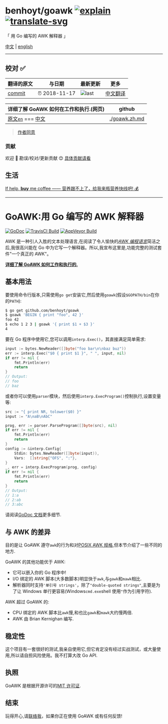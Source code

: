 # benhoyt/goawk [![explain]][source] [![translate-svg]][translate-list]

<!-- [![size-img]][size] -->

[explain]: http://llever.com/explain.svg
[source]: https://github.com/chinanf-boy/Source-Explain
[translate-svg]: http://llever.com/translate.svg
[translate-list]: https://github.com/chinanf-boy/chinese-translate-list
[size-img]: https://packagephobia.now.sh/badge?p=Name
[size]: https://packagephobia.now.sh/result?p=Name

「 用 Go 编写的 AWK 解释器 」

[中文](./readme.md) | [english](https://github.com/benhoyt/goawk)

---

## 校对 ✅

<!-- doc-templite START generated -->
<!-- repo = 'benhoyt/goawk' -->
<!-- commit = 'a75cecd04d8aa8829c04b97bf370c8afaf53a68e' -->
<!-- time = '2018-11-17' -->
翻译的原文 | 与日期 | 最新更新 | 更多
---|---|---|---
[commit] | ⏰ 2018-11-17 | ![last] | [中文翻译][translate-list]

[last]: https://img.shields.io/github/last-commit/benhoyt/goawk.svg
[commit]: https://github.com/benhoyt/goawk/tree/a75cecd04d8aa8829c04b97bf370c8afaf53a68e

<!-- doc-templite END generated -->

| **详细了解 GoAWK 如何在工作和执行.**(网页) | github                         |
| ---------------------------------------- | ------------------------------ |
| [原文`en`][writing] === [中文][llever]                                 | [./goawk.zh.md](./goawk.zh.md) |

> [作者同意][issue]

[writing]: https://benhoyt.com/writings/goawk/
[issue]: https://github.com/benhoyt/goawk/issues/12
[llever]: http://llever.com/2018/11/19/译-goawk一个用go编写的awk解释器/

### 贡献

欢迎 👏 勘误/校对/更新贡献 😊 [具体贡献请看](https://github.com/chinanf-boy/chinese-translate-list#贡献)

## 生活

[If help, **buy** me coffee —— 营养跟不上了，给我来瓶营养快线吧! 💰](https://github.com/chinanf-boy/live-need-money)

---

# GoAWK:用 Go 编写的 AWK 解释器

[![GoDoc](https://godoc.org/github.com/benhoyt/goawk?status.png)](https://godoc.org/github.com/benhoyt/goawk)
[![TravisCI Build](https://travis-ci.org/benhoyt/goawk.svg)](https://travis-ci.org/benhoyt/goawk)
[![AppVeyor Build](https://ci.appveyor.com/api/projects/status/github/benhoyt/goawk?branch=master&svg=true)](https://ci.appveyor.com/project/benhoyt/goawk)

AWK 是一种引人入胜的文本处理语言,在阅读了令人愉快的[_AWK 编程语言_](https://ia802309.us.archive.org/25/items/pdfy-MgN0H1joIoDVoIC7/The_AWK_Programming_Language.pdf)简洁之后,我很高兴能在 Go 中为它写一个解释器。所以,我宣布这里是,功能完整的测试套件"一个真正的 AWK"。

[**详细了解 GoAWK 如何工作和执行的.**][writing]

## 基本用法

要使用命令行版本,只需使用`go get`安装它,然后使用`goawk`(假设`$GOPATH/bin`在你的`PATH`):

```bash
$ go get github.com/benhoyt/goawk
$ goawk 'BEGIN { print "foo", 42 }'
foo 42
$ echo 1 2 3 | goawk '{ print $1 + $3 }'
4
```

要在 Go 程序中使用它,您可以调用`interp.Exec()`，其直接满足简单需求:

```go
input := bytes.NewReader([]byte("foo bar\n\nbaz buz"))
err := interp.Exec("$0 { print $1 }", " ", input, nil)
if err != nil {
    fmt.Println(err)
    return
}
// Output:
// foo
// baz
```

或者你可以使用`parser`模块，然后使用`interp.ExecProgram()`控制执行,设置变量等:

```go
src := "{ print NR, tolower($0) }"
input := "A\naB\nAbC"

prog, err := parser.ParseProgram([]byte(src), nil)
if err != nil {
    fmt.Println(err)
    return
}
config := &interp.Config{
    Stdin: bytes.NewReader([]byte(input)),
    Vars:  []string{"OFS", ":"},
}
_, err = interp.ExecProgram(prog, config)
if err != nil {
    fmt.Println(err)
    return
}
// Output:
// 1:a
// 2:ab
// 3:abc
```

请阅读[GoDoc 文档](https://godoc.org/github.com/benhoyt/goawk)更多细节.

## 与 AWK 的差异

目的是让 GoAWK 遵守`awk`的行为和对[POSIX AWK 规格](http://pubs.opengroup.org/onlinepubs/9699919799/utilities/awk.html),但本节介绍了一些不同的地方.

GoAWK 的其他功能优于 AWK:

- 它可以嵌入你的 Go 程序中!
- I/O 绑定的 AWK 脚本(大多数脚本)明显快于`awk`,与`gawk`和`mawk`相比.
- 解析器同时支持`'单引号 strings'`，除了`"double-quoted strings"`,主要是为了让 Windows 单行更容易(Windows`cmd.exe`shell 使用`"`作为引用字符).

AWK 超过 GoAWK 的:

- CPU 绑定的 AWK 脚本比`awk`慢,和也比`gawk`和`mawk`大约慢两倍.
- AWK 由 Brian Kernighan 编写.

## 稳定性

这个项目有一套很好的测试,我亲自使用它,但它肯定没有经过实战测试，或大量使用,所以请自担风险使用。我不打算大改 Go API.

## 执照

GoAWK 是根据开源许可的[MIT 许可证](https://github.com/benhoyt/goawk/blob/master/LICENSE.txt).

## 结束

玩得开心,请[联络我](https://benhoyt.com/)，如果你正在使用 GoAWK 或有任何反馈!
